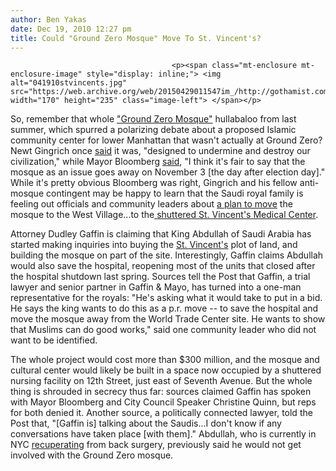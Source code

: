 ```yaml
---
author: Ben Yakas
date: Dec 19, 2010 12:27 pm
title: Could "Ground Zero Mosque" Move To St. Vincent's?
---
```


	
										<p><span class="mt-enclosure mt-enclosure-image" style="display: inline;"> <img alt="041910stvincents.jpg" src="https://web.archive.org/web/20150429011547im_/http://gothamist.com/attachments/jsaxena/041910stvincents.jpg" width="170" height="235" class="image-left"> </span></p>

<p>So, remember that whole <a href="https://web.archive.org/web/20150429011547/http://gothamist.com/tags/groundzeromosque">&quot;Ground Zero Mosque&quot;</a> hullabaloo from last summer, which spurred a polarizing debate about a proposed Islamic community center for lower Manhattan that wasn&apos;t actually at Ground Zero? Newt Gingrich once <a href="https://web.archive.org/web/20150429011547/http://gothamist.com/2010/07/22/gingrich_paladino_palin_form_anti-m.php">said</a> it was, &quot;designed to undermine and destroy our civilization,&quot; while Mayor Bloomberg <a href="https://web.archive.org/web/20150429011547/http://www.gq.com/entertainment/men-of-the-year/2010/michael-bloomberg-new-york-mayor-men-of-the-year-leader">said</a>, &quot;I think it&apos;s fair to say that the mosque as an issue goes away on November 3 [the day after election day].&quot; While it&apos;s pretty obvious Bloomberg was right, Gingrich and his fellow anti-mosque contingent may be happy to learn that the Saudi royal family is feeling out officials and community leaders about <a href="https://web.archive.org/web/20150429011547/http://www.nypost.com/p/news/local/manhattan/st_vinny_eyed_as_gz_mosque_home_Jp1QLUjibZAqlpFJmU0exI?CMP=OTC-rss&amp;FEEDNAME=">a plan to move</a> the mosque to the West Village...to the<a href="https://web.archive.org/web/20150429011547/http://gothamist.com/2010/05/25/patients_remember_st_vincents_on_cl.php"> shuttered St. Vincent&apos;s Medical Center</a>.</p>

<p>Attorney Dudley Gaffin is claiming that King Abdullah of Saudi Arabia has started making inquiries into buying the <a href="https://web.archive.org/web/20150429011547/http://gothamist.com/tags/stvincentshospital">St. Vincent&apos;s</a> plot of land, and building the mosque on part of the site. Interestingly, Gaffin claims Abdullah would also save the hospital, reopening most of the units that closed after the hospital shutdown last spring. Sources tell the Post that Gaffin, a trial lawyer and senior partner in Gaffin &amp; Mayo, has turned into a one-man representative for the royals: &quot;He&apos;s asking what it would take to put in a bid. He says the king wants to do this as a p.r. move -- to save the hospital and move the mosque away from the World Trade Center site. He wants to show that Muslims can do good works,&quot; said one community leader who did not want to be identified.</p>

<p>The whole project would cost more than $300 million, and the mosque and cultural center would likely be built in a space now occupied by a shuttered nursing facility on 12th Street, just east of Seventh Avenue. But the whole thing is shrouded in secrecy thus far: sources claimed Gaffin has spoken with Mayor Bloomberg and City Council Speaker Christine Quinn, but reps for both denied it. Another source, a politically connected lawyer, told the Post that, &quot;[Gaffin is] talking about the Saudis...I don&apos;t know if any conversations have taken place [with them].&quot; Abdullah, who is currently in NYC <a href="https://web.archive.org/web/20150429011547/http://gothamist.com/2010/12/04/saudi_kings_2nd_ny-presbyterian_sur.php">recuperating</a> from back surgery, previously said he would not get involved with the Ground Zero mosque.</p>					
										
									
				